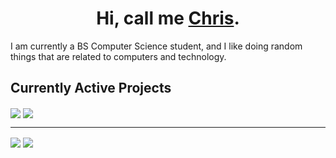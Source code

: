 <h1 align="center">Hi, call me <u>Chris</u>.</h1>
<p>I am currently a BS Computer Science student, and I like doing random things that are related to computers and technology.</p>

<h2>Currently Active Projects</h2>
<img src="https://github-readme-stats.vercel.app/api/pin/?username=Chris1320&repo=ConfigHandler-python&theme=nightowl&locale=en" align="center"></img>
<img src="https://github-readme-stats.vercel.app/api/pin/?username=SetupGuides&repo=SetupGuides&theme=nightowl&locale=en" align="center"></img>

<hr/>

<img src="https://github-readme-stats.vercel.app/api/top-langs?username=Chris1320&theme=nightowl&locale=en" align="center"></img>
<img src="https://github-readme-stats.vercel.app/api?username=Chris1320&count_private=true&show_icons=true&theme=nightowl&locale=en" align="center"></img>
